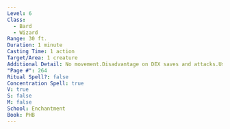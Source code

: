 ```yaml
---
Level: 6
Class:
  - Bard
  - Wizard
Range: 30 ft.
Duration: 1 minute
Casting Time: 1 action
Target/Area: 1 creature
Additional Detail: No movement.Disadvantage on DEX saves and attacks.Use action to WIS save.
"Page #": 264
Ritual Spell?: false
Concentration Spell: true
V: true
S: false
M: false
School: Enchantment
Book: PHB
---
```

